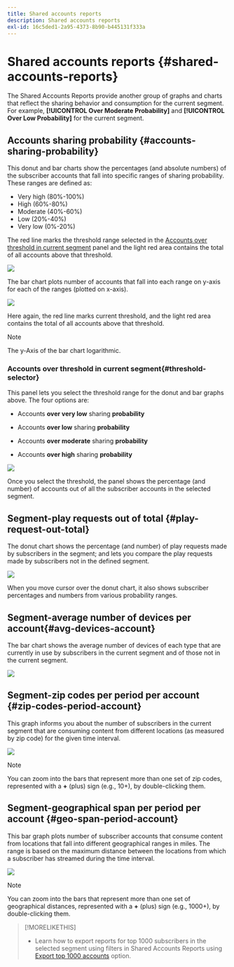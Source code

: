 ```yaml
---
title: Shared accounts reports
description: Shared accounts reports
exl-id: 16c5ded1-2a95-4373-8b90-b445131f333a
---
```

# Shared accounts reports {#shared-accounts-reports}

The Shared Accounts Reports provide another group of graphs and charts that reflect the sharing behavior and consumption for the current segment. For example, **[!UICONTROL Over Moderate Probability]** and **[!UICONTROL Over Low Probability]** for the current segment.

## Accounts sharing probability {#accounts-sharing-probability}

This donut and bar charts show the percentages (and absolute numbers) of the subscriber accounts that fall into specific ranges of sharing probability. These ranges are defined as:

* Very high (80%-100%)
* High (60%-80%)
* Moderate (40%-60%)
* Low (20%-40%)
* Very low (0%-20%)

The red line marks the threshold range selected in the [Accounts over threshold in current segment](#threshold-selector) panel and the light red area contains the total of all accounts above that threshold.

![](assets/accounts-sharing-probability-pie.png)

The bar chart plots number of accounts that fall into each range on y-axis for each of the ranges (plotted on x-axis).

![](assets/accounts-sharing-probability-bar.png)

Here again, the red line marks current threshold, and the light red area contains the total of all accounts above that threshold.

>[!NOTE]
>
> The y-Axis of the bar chart logarithmic.

### Accounts over threshold in current segment{#threshold-selector}

This panel lets you select the threshold range for the donut and bar graphs above. The four options are:

* Accounts **over very low** sharing **probability**

* Accounts **over low** sharing **probability**

* Accounts **over moderate** sharing **probability**

* Accounts **over high** sharing **probability**

![](assets/threshold-selector-shared-accounts.png)

Once you select the threshold, the panel shows the percentage (and number) of accounts out of all the subscriber accounts in the selected segment.

## Segment-play requests out of total {#play-request-out-total}

The donut chart shows the percentage (and number) of play requests made by subscribers in the segment; and lets you compare the play requests made by subscribers not in the defined segment.

![](assets/play-req-outof-total.png)

When you move cursor over the donut chart, it also shows subscriber percentages and numbers from various probability ranges.

<!--![](assets/play-request-total.gif)-->

## Segment-average number of devices per account{#avg-devices-account}

The bar chart shows the average number of devices of each type that are currently in use by subscribers in the current segment and of those not in the current segment.

![](assets/avg-devices-per-acc.png)

## Segment-zip codes per period per account {#zip-codes-period-account}

This graph informs you about the number of subscribers in the current segment that are consuming content from different locations (as measured by zip code) for the given time interval.

![](assets/zip-period-account.png)

>[!NOTE]
>
>You can zoom into the bars that represent more than one set of zip codes, represented with a **+** (plus) sign (e.g., 10+), by double-clicking them.


## Segment-geographical span per period per account {#geo-span-period-account}

This bar graph plots number of subscriber accounts that consume content from locations that fall into different geographical ranges in miles. The range is based on the maximum distance between the locations from which a subscriber has streamed during the time interval.

![](assets/geogr-span-account.png)

>[!NOTE]
>
> You can zoom into the bars that represent more than one set of geographical distances, represented with a **+** (plus) sign (e.g., 1000+), by double-clicking them.

>[!MORELIKETHIS]
>
>* Learn how to export reports for top 1000 subscribers in the selected segment using filters in Shared Accounts Reports using [Export top 1000 accounts](/help/accountiq/export-acc-information.md) option.

